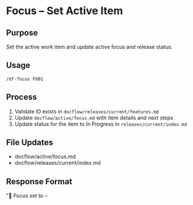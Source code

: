 # Focus – Set Active Item

## Purpose
Set the active work item and update active focus and release status.

## Usage
`/df-focus F001`

## Process
1) Validate ID exists in `docflow/releases/current/features.md`
2) Update `docflow/active/focus.md` with item details and next steps
3) Update status for the item to In Progress in `releases/current/index.md`

## File Updates
- docflow/active/focus.md
- docflow/releases/current/index.md

## Response Format
"🎯 Focus set to <ID> – <title>\nNext steps: <bullets>"

